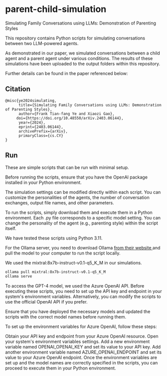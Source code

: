 # parent-child-simulation
 Simulating Family Conversations using LLMs: Demonstration of Parenting Styles

This repository contains Python scripts for simulating conversations between two LLM-powered agents.

As demonstrated in our paper, we simulated conversations between a child agent and a parent agent under various conditions. The results of these simulations have been uploaded to the output folders within this repository.

Further details can be found in the paper referenced below:

## Citation

```
@misc{ye2024simulating,
      title={Simulating Family Conversations using LLMs: Demonstration of Parenting Styles}, 
      author={Frank Tian-fang Ye and Xiaozi Gao},
     doi={https://doi.org/10.48550/arXiv.2403.06144},
      year={2024},
      eprint={2403.06144},
      archivePrefix={arXiv},
      primaryClass={cs.CY}
}
```

## Run
These are simple scripts that can be run with minimal setup.

Before running the scripts, ensure that you have the OpenAI package installed in your Python environment.

The simulation settings can be modified directly within each script. You can customize the personalities of the agents, the number of conversation exchanges, output file names, and other parameters.

To run the scripts, simply download them and execute them in a Python environment. Each .py file corresponds to a specific model setting. You can change the personality of the agent (e.g., parenting style) within the script itself.

We have tested these scripts using Python 3.11.

For the Ollama server, you need to download Ollama <a href="https://ollama.com/" target="_blank"> from their website </a> and pull the model to your computer to run the script locally. 

We used the mixtral:8x7b-instruct-v0.1-q5_K_M in our simulations.
```bash
ollama pull mixtral:8x7b-instruct-v0.1-q5_K_M
ollama serve
```

To access the GPT-4 model, we used the Azure OpenAI API. Before executing these scripts, you need to set up the API key and endpoint in your system's environment variables. Alternatively, you can modify the scripts to use the official OpenAI API if you prefer.

Ensure that you have deployed the necessary models and updated the scripts with the correct model names before running them.

To set up the environment variables for Azure OpenAI, follow these steps:

Obtain your API key and endpoint from your Azure OpenAI resource.
Open your system's environment variables settings.
Add a new environment variable named OPENAI_OPENAI_KEY and set its value to your API key.
Add another environment variable named AZURE_OPENAI_ENDPOINT and set its value to your Azure OpenAI endpoint.
Once the environment variables are set up and the model names are correctly specified in the scripts, you can proceed to execute them in your Python environment.
